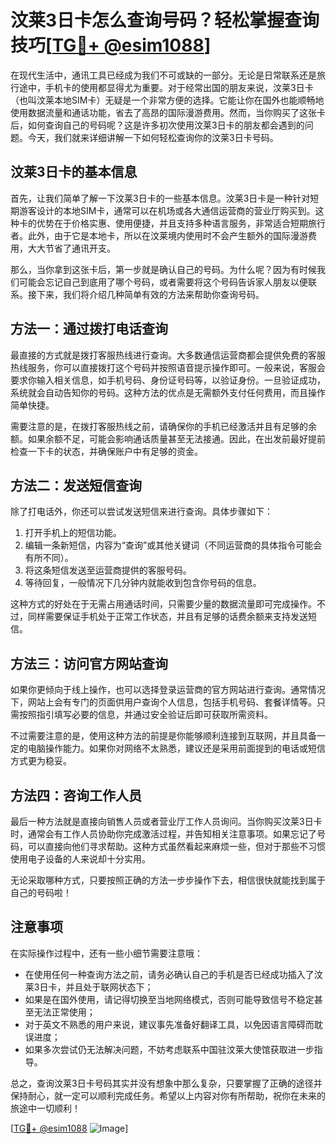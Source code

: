 # 汶莱3日卡怎么查询号码？轻松掌握查询技巧[[TG💪+ @esim1088](https://t.me/s/esim1088)]

在现代生活中，通讯工具已经成为我们不可或缺的一部分。无论是日常联系还是旅行途中，手机卡的使用都显得尤为重要。对于经常出国的朋友来说，汶莱3日卡（也叫汶莱本地SIM卡）无疑是一个非常方便的选择。它能让你在国外也能顺畅地使用数据流量和通话功能，省去了高昂的国际漫游费用。然而，当你购买了这张卡后，如何查询自己的号码呢？这是许多初次使用汶莱3日卡的朋友都会遇到的问题。今天，我们就来详细讲解一下如何轻松查询你的汶莱3日卡号码。

## 汶莱3日卡的基本信息

首先，让我们简单了解一下汶莱3日卡的一些基本信息。汶莱3日卡是一种针对短期游客设计的本地SIM卡，通常可以在机场或各大通信运营商的营业厅购买到。这种卡的优势在于价格实惠、使用便捷，并且支持多种语言服务，非常适合短期旅行者。此外，由于它是本地卡，所以在汶莱境内使用时不会产生额外的国际漫游费用，大大节省了通讯开支。

那么，当你拿到这张卡后，第一步就是确认自己的号码。为什么呢？因为有时候我们可能会忘记自己到底用了哪个号码，或者需要将这个号码告诉家人朋友以便联系。接下来，我们将介绍几种简单有效的方法来帮助你查询号码。

## 方法一：通过拨打电话查询

最直接的方式就是拨打客服热线进行查询。大多数通信运营商都会提供免费的客服热线服务，你可以直接拨打这个号码并按照语音提示操作即可。一般来说，客服会要求你输入相关信息，如手机号码、身份证号码等，以验证身份。一旦验证成功，系统就会自动告知你的号码。这种方法的优点是无需额外支付任何费用，而且操作简单快捷。

需要注意的是，在拨打客服热线之前，请确保你的手机已经激活并且有足够的余额。如果余额不足，可能会影响通话质量甚至无法接通。因此，在出发前最好提前检查一下卡的状态，并确保账户中有足够的资金。

## 方法二：发送短信查询

除了打电话外，你还可以尝试发送短信来进行查询。具体步骤如下：

1. 打开手机上的短信功能。
2. 编辑一条新短信，内容为“查询”或其他关键词（不同运营商的具体指令可能会有所不同）。
3. 将这条短信发送至运营商提供的客服号码。
4. 等待回复，一般情况下几分钟内就能收到包含你号码的信息。

这种方式的好处在于无需占用通话时间，只需要少量的数据流量即可完成操作。不过，同样需要保证手机处于正常工作状态，并且有足够的话费余额来支持发送短信。

## 方法三：访问官方网站查询

如果你更倾向于线上操作，也可以选择登录运营商的官方网站进行查询。通常情况下，网站上会有专门的页面供用户查询个人信息，包括手机号码、套餐详情等。只需按照指引填写必要的信息，并通过安全验证后即可获取所需资料。

不过需要注意的是，使用这种方法的前提是你能够顺利连接到互联网，并且具备一定的电脑操作能力。如果你对网络不太熟悉，建议还是采用前面提到的电话或短信方式更为稳妥。

## 方法四：咨询工作人员

最后一种方法就是直接向销售人员或者营业厅工作人员询问。当你购买汶莱3日卡时，通常会有工作人员协助你完成激活过程，并告知相关注意事项。如果忘记了号码，可以直接向他们寻求帮助。这种方式虽然看起来麻烦一些，但对于那些不习惯使用电子设备的人来说却十分实用。

无论采取哪种方式，只要按照正确的方法一步步操作下去，相信很快就能找到属于自己的号码啦！

## 注意事项

在实际操作过程中，还有一些小细节需要注意哦：

- 在使用任何一种查询方法之前，请务必确认自己的手机是否已经成功插入了汶莱3日卡，并且处于联网状态下；
- 如果是在国外使用，请记得切换至当地网络模式，否则可能导致信号不稳定甚至无法正常使用；
- 对于英文不熟悉的用户来说，建议事先准备好翻译工具，以免因语言障碍而耽误进度；
- 如果多次尝试仍无法解决问题，不妨考虑联系中国驻汶莱大使馆获取进一步指导。

总之，查询汶莱3日卡号码其实并没有想象中那么复杂，只要掌握了正确的途径并保持耐心，就一定可以顺利完成任务。希望以上内容对你有所帮助，祝你在未来的旅途中一切顺利！

[[TG💪+ @esim1088](https://t.me/s/esim1088) ![Image](https://i.postimg.cc/4NQfJmqS/Snipaste-2025-05-13-00-14-12.png)]